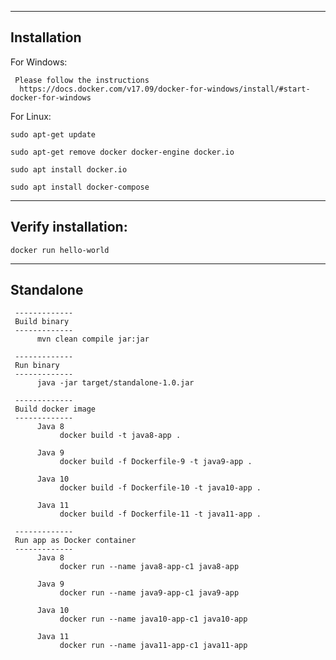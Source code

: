 -------------
Installation
-------------
 For Windows: 

     Please follow the instructions
      https://docs.docker.com/v17.09/docker-for-windows/install/#start-docker-for-windows
    
    
 For Linux: 

    sudo apt-get update
    
    sudo apt-get remove docker docker-engine docker.io
    
    sudo apt install docker.io
    
    sudo apt install docker-compose
    
-------------
Verify installation:
-------------
    docker run hello-world


-------------
Standalone
-------------
     -------------
     Build binary
     -------------
          mvn clean compile jar:jar

     -------------
     Run binary
     -------------
          java -jar target/standalone-1.0.jar

     -------------
     Build docker image
     -------------
          Java 8
               docker build -t java8-app .

          Java 9 
               docker build -f Dockerfile-9 -t java9-app .

          Java 10 
               docker build -f Dockerfile-10 -t java10-app .

          Java 11
               docker build -f Dockerfile-11 -t java11-app .

     -------------
     Run app as Docker container
     -------------
          Java 8
               docker run --name java8-app-c1 java8-app 

          Java 9
               docker run --name java9-app-c1 java9-app

          Java 10
               docker run --name java10-app-c1 java10-app

          Java 11
               docker run --name java11-app-c1 java11-app		

